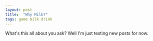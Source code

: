```yaml
---
layout: post
title:  "Why Milk?"
tags: game milk drink
---
```

What's this all about you ask? Well I'm just testing new posts for now.